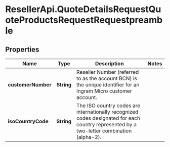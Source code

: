# ResellerApi.QuoteDetailsRequestQuoteProductsRequestRequestpreamble

## Properties

Name | Type | Description | Notes
------------ | ------------- | ------------- | -------------
**customerNumber** | **String** | Reseller Number (referred to as the account BCN) is the unique identifier for an Ingram Micro customer account. | 
**isoCountryCode** | **String** | The ISO country codes are internationally recognized codes designated for each country represented by a two-letter combination (alpha-2). | 


